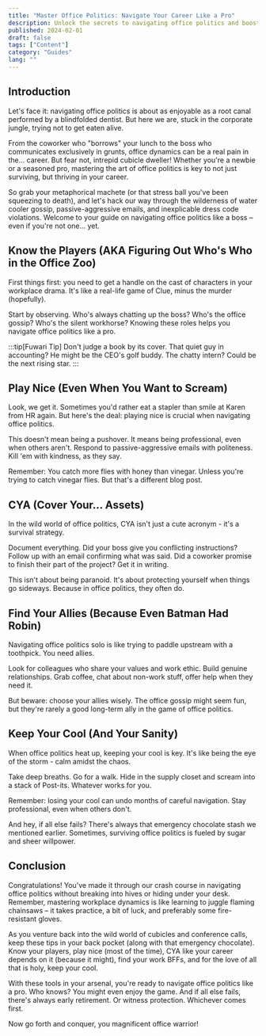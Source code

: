 ```yaml
---
title: "Master Office Politics: Navigate Your Career Like a Pro"
description: Unlock the secrets to navigating office politics and boost your career. Learn how to build relationships, manage conflicts, and thrive in any workplace.
published: 2024-02-01
draft: false
tags: ["Content"]
category: "Guides"
lang: ""
---
```



## Introduction

Let's face it: navigating office politics is about as enjoyable as a root canal performed by a blindfolded dentist. But here we are, stuck in the corporate jungle, trying not to get eaten alive.

From the coworker who "borrows" your lunch to the boss who communicates exclusively in grunts, office dynamics can be a real pain in the... career. But fear not, intrepid cubicle dweller! Whether you're a newbie or a seasoned pro, mastering the art of office politics is key to not just surviving, but thriving in your career.


So grab your metaphorical machete (or that stress ball you've been squeezing to death), and let's hack our way through the wilderness of water cooler gossip, passive-aggressive emails, and inexplicable dress code violations. Welcome to your guide on navigating office politics like a boss – even if you're not one... yet.

## Know the Players (AKA Figuring Out Who's Who in the Office Zoo)

First things first: you need to get a handle on the cast of characters in your workplace drama. It's like a real-life game of Clue, minus the murder (hopefully).

Start by observing. Who's always chatting up the boss? Who's the office gossip? Who's the silent workhorse? Knowing these roles helps you navigate office politics like a pro.

:::tip[Fuwari Tip]
Don't judge a book by its cover. That quiet guy in accounting? He might be the CEO's golf buddy. The chatty intern? Could be the next rising star.
:::

## Play Nice (Even When You Want to Scream)

Look, we get it. Sometimes you'd rather eat a stapler than smile at Karen from HR again. But here's the deal: playing nice is crucial when navigating office politics.

This doesn't mean being a pushover. It means being professional, even when others aren't. Respond to passive-aggressive emails with politeness. Kill 'em with kindness, as they say.

Remember: You catch more flies with honey than vinegar. Unless you're trying to catch vinegar flies. But that's a different blog post.

## CYA (Cover Your... Assets)

In the wild world of office politics, CYA isn't just a cute acronym - it's a survival strategy.

Document everything. Did your boss give you conflicting instructions? Follow up with an email confirming what was said. Did a coworker promise to finish their part of the project? Get it in writing.

This isn't about being paranoid. It's about protecting yourself when things go sideways. Because in office politics, they often do.

## Find Your Allies (Because Even Batman Had Robin)

Navigating office politics solo is like trying to paddle upstream with a toothpick. You need allies.

Look for colleagues who share your values and work ethic. Build genuine relationships. Grab coffee, chat about non-work stuff, offer help when they need it.

But beware: choose your allies wisely. The office gossip might seem fun, but they're rarely a good long-term ally in the game of office politics.

## Keep Your Cool (And Your Sanity)

When office politics heat up, keeping your cool is key. It's like being the eye of the storm - calm amidst the chaos.

Take deep breaths. Go for a walk. Hide in the supply closet and scream into a stack of Post-its. Whatever works for you.

Remember: losing your cool can undo months of careful navigation. Stay professional, even when others don't.

And hey, if all else fails? There's always that emergency chocolate stash we mentioned earlier. Sometimes, surviving office politics is fueled by sugar and sheer willpower.

## Conclusion

Congratulations! You've made it through our crash course in navigating office politics without breaking into hives or hiding under your desk. Remember, mastering workplace dynamics is like learning to juggle flaming chainsaws – it takes practice, a bit of luck, and preferably some fire-resistant gloves.

As you venture back into the wild world of cubicles and conference calls, keep these tips in your back pocket (along with that emergency chocolate). Know your players, play nice (most of the time), CYA like your career depends on it (because it might), find your work BFFs, and for the love of all that is holy, keep your cool.

With these tools in your arsenal, you're ready to navigate office politics like a pro. Who knows? You might even enjoy the game. And if all else fails, there's always early retirement. Or witness protection. Whichever comes first.

Now go forth and conquer, you magnificent office warrior!
